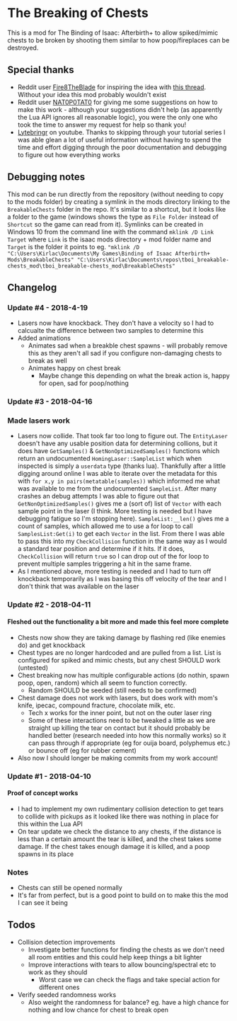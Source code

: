 #  The Breaking of Chests

This is a mod for The Binding of Isaac: Afterbirth+ to allow spiked/mimic chests to be broken by shooting them similar to how poop/fireplaces can be destroyed.

## Special thanks
* Reddit user [Fire8TheBlade](https://www.reddit.com/user/Fire8TheBlade) for inspiring the idea with [this thread](https://www.reddit.com/r/bindingofisaac/comments/8a3p98/possible_mimic_change_they_are_spiked_for_the/). Without your idea this mod probably wouldn't exist
* Reddit user [NAT0P0TAT0](https://www.reddit.com/user/NAT0P0TAT0) for giving me some suggestions on how to make this work - although your suggestions didn't help (as apparently the Lua API ignores all reasonable logic), you were the only one who took the time to answer my request for help so thank you!
* [Lytebringr](https://www.youtube.com/user/Lytebringr) on youtube. Thanks to skipping through your tutorial series I was able glean a lot of useful information without having to spend the time and effort digging through the poor documentation and debugging to figure out how everything works

## Debugging notes
This mod can be run directly from the repository (without needing to copy to the mods folder) by creating a symlink in the mods directory linking to the `BreakableChests` folder in the repo. It's similar to a shortcut, but it looks like a folder to the game (windows shows the type as `File Folder` instead of `Shortcut` so the game can read from it). Symlinks can be created in Windows 10 from the command line with the command `mklink /D Link Target` where `Link` is the isaac mods directory + mod folder name and `Target` is the folder it points to eg. `"mklink /D "C:\Users\Kirlac\Documents\My Games\Binding of Isaac Afterbirth+ Mods\BreakableChests" "C:\Users\Kirlac\Documents\repos\tboi_breakable-chests_mod\tboi_breakable-chests_mod\BreakableChests"`

## Changelog
### Update #4 - 2018-4-19
* Lasers now have knockback. They don't have a velocity so I had to calcualte the difference between two samples to determine this
* Added animations
    * Animates sad when a breakble chest spawns - will probably remove this as they aren't all sad if you configure non-damaging chests to break as well
    * Animates happy on chest break
        * Maybe change this depending on what the break action is, happy for open, sad for poop/nothing

### Update #3 - 2018-04-16
### Made lasers work
* Lasers now collide. That took far too long to figure out. The `EntityLaser` doesn't have any usable position data for determining collions, but it does have `GetSamples()` & `GetNonOptimizedSamples()` functions which return an undocumented `HomingLaser::SampleList` which when inspected is simply a `userdata` type (thanks lua). Thankfully after a little digging around online I was able to iterate over the metadata for this with `for x,y in pairs(metatable(samples))` which informed me what was available to me from the undocumented `SampleList`. After many crashes an debug attempts I was able to figure out that `GetNonOptimizedSamples()` gives me a (sort of) list of `Vector` with each sample point in the laser (I think. More testing is needed but I have debugging fatigue so I'm stopping here). `SampleList:__len()` gives me a count of samples, which allowed me to use a for loop to call `SamplesList:Get(i)` to get each `Vector` in the list. From there I was able to pass this into my `CheckCollision` function in the same way as I would a standard tear position and determine if it hits. If it does, `CheckCollision` will return `true` so I can drop out of the for loop to prevent multiple samples triggering a hit in the same frame.
* As I mentioned above, more testing is needed and I had to turn off knockback temporarily as I was basing this off velocity of the tear and I don't think that was available on the laser

### Update #2 - 2018-04-11
#### Fleshed out the functionality a bit more and made this feel more complete
* Chests now show they are taking damage by flashing red (like enemies do) and get knockback
* Chest types are no longer hardcoded and are pulled from a list. List is configured for spiked and mimic chests, but any chest SHOULD work (untested)
* Chest breaking now has multiple configurable actions (do nothin, spawn poop, open, random) which all seem to function correctly.
    * Random SHOULD be seeded (still needs to be confirmed)
* Chest damage does not work with lasers, but does work with mom's knife, ipecac, compound fracture, chocolate milk, etc. 
    * Tech x works for the inner point, but not on the outer laser ring
    * Some of these interactions need to be tweaked a little as we are straight up killing the tear on contact but it should probably be handled better (research needed into how this normally works) so it can pass through if appropriate (eg for ouija board, polyphemus etc.) or bounce off (eg for rubber cement)
* Also now I should longer be making commits from my work account!

### Update #1 - 2018-04-10
#### Proof of concept works
* I had to implement my own rudimentary collision detection to get tears to collide with pickups as it looked like there was nothing in place for this within the Lua API
* On tear update we check the distance to any chests, if the distance is less than a certain amount the tear is killed, and the chest takes some damage. If the chest takes enough damage it is killed, and a poop spawns in its place

### Notes
* Chests can still be opened normally
* It's far from perfect, but is a good point to build on to make this the mod I can see it being

## Todos
* Collision detection improvements
    * Investigate better functions for finding the chests as we don't need all room entities and this could help keep things a bit lighter
    * Improve interactions with tears to allow bouncing/spectral etc to work as they should
        * Worst case we can check the flags and take special action for different ones
* Verify seeded randomness works
    * Also weight the randomness for balance? eg. have a high chance for nothing and low chance for chest to break open

